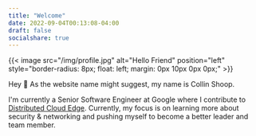 ```yaml
---
title: "Welcome"
date: 2022-09-04T00:13:08-04:00
draft: false
socialshare: true
---
```


{{< image src="/img/profile.jpg" alt="Hello Friend" position="left" style="border-radius: 8px; float: left; margin: 0px 10px 0px 0px;" >}}

Hey 👋 As the website name might suggest, my name is Collin Shoop. 

I'm currently a Senior Software Engineer at Google where I contribute to [Distributed Cloud Edge](https://cloud.google.com/blog/topics/hybrid-cloud/announcing-google-distributed-cloud-edge-and-hosted). Currently, my focus is on learning more about security & networking and pushing myself to become a better leader and team member. 



